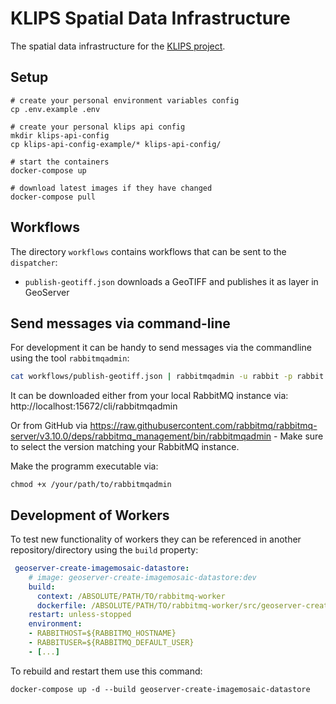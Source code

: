 # KLIPS Spatial Data Infrastructure

The spatial data infrastructure for the [KLIPS project](http://www.klips-projekt.de/).

## Setup

```shell
# create your personal environment variables config
cp .env.example .env

# create your personal klips api config
mkdir klips-api-config
cp klips-api-config-example/* klips-api-config/

# start the containers
docker-compose up

# download latest images if they have changed
docker-compose pull
```

## Workflows

The directory `workflows` contains workflows that can be sent to the `dispatcher`:

- `publish-geotiff.json` downloads a GeoTIFF and publishes it as layer in GeoServer

## Send messages via command-line

For development it can be handy to send messages via the commandline using the tool `rabbitmqadmin`:

```bash
cat workflows/publish-geotiff.json | rabbitmqadmin -u rabbit -p rabbit publish exchange=amq.default routing_key=dispatcher
```

It can be downloaded either from your local RabbitMQ instance via: http://localhost:15672/cli/rabbitmqadmin

Or from GitHub via https://raw.githubusercontent.com/rabbitmq/rabbitmq-server/v3.10.0/deps/rabbitmq_management/bin/rabbitmqadmin - Make sure to select the version matching your RabbitMQ instance.

Make the programm executable via:

```shell
chmod +x /your/path/to/rabbitmqadmin
```

## Development of Workers

To test new functionality of workers they can be referenced in another repository/directory using the `build` property:

```yaml
 geoserver-create-imagemosaic-datastore:
    # image: geoserver-create-imagemosaic-datastore:dev
    build:
      context: /ABSOLUTE/PATH/TO/rabbitmq-worker
      dockerfile: /ABSOLUTE/PATH/TO/rabbitmq-worker/src/geoserver-create-imagemosaic-datastore/Dockerfile
    restart: unless-stopped
    environment:
    - RABBITHOST=${RABBITMQ_HOSTNAME}
    - RABBITUSER=${RABBITMQ_DEFAULT_USER}
    - [...]
```

To rebuild and restart them use this command:

```shell
docker-compose up -d --build geoserver-create-imagemosaic-datastore
```
